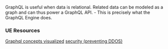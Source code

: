 
GraphQL is useful when data is relational. Related data can be modeled as a graph and can thus power a GraphQL API. - This is precisely what the GraphQL Engine does.

### UE Resources
[Graphql concepts visualized](https://www.apollographql.com/blog/the-concepts-of-graphql-bc68bd819be3/#.hfczgtdsj)
[security (preventing DDOS)](https://www.apollographql.com/blog/securing-your-graphql-api-from-malicious-queries-16130a324a6b/)
